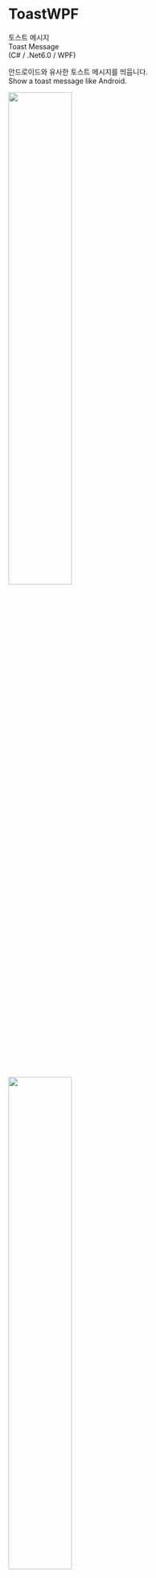 # ToastWPF

토스트 메시지</br>
Toast Message</br>
(C# / .Net6.0 / WPF)

안드로이드와 유사한 토스트 메시지를 띄웁니다.</br>
Show a toast message like Android.</br>

<img width="50%" src="https://user-images.githubusercontent.com/60687214/192128310-552a2f81-372c-41aa-bcef-9836651c8b21.gif"/>

<img width="50%" src="https://user-images.githubusercontent.com/60687214/192128311-bb4f0e77-5570-4c51-859d-0c842780760f.gif"/>

Show message</br>
`Toast.Show("Message to show");`

Show message with set time
(Millisecond)</br>
`Toast.Show("Message to show", 1500);`

Set position
(Applied from the next message.)</br>
`Toast.SetPosition(owner: this, horizontalPos: 0.5, verticalPos: 0.8);`
